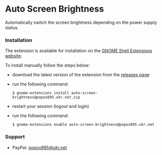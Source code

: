 # Auto Screen Brightness

Automatically switch the screen brightness depending on the power supply status.

### Installation

The extension is available for installation on the [GNOME Shell Extensions website](https://extensions.gnome.org/extension/7311/auto-screen-brightness/).

To install manually follow the steps below:

- download the latest version of the extension from the [releases page](https://github.com/popov895/auto-screen-brightness/releases)
- run the following command:

   `$ gnome-extensions install auto-screen-brightness@popov895.ukr.net.zip`

- restart your session (logout and login)
- run the following command:

   `$ gnome-extensions enable auto-screen-brightness@popov895.ukr.net`

### Support

- PayPal: popov895@ukr.net
